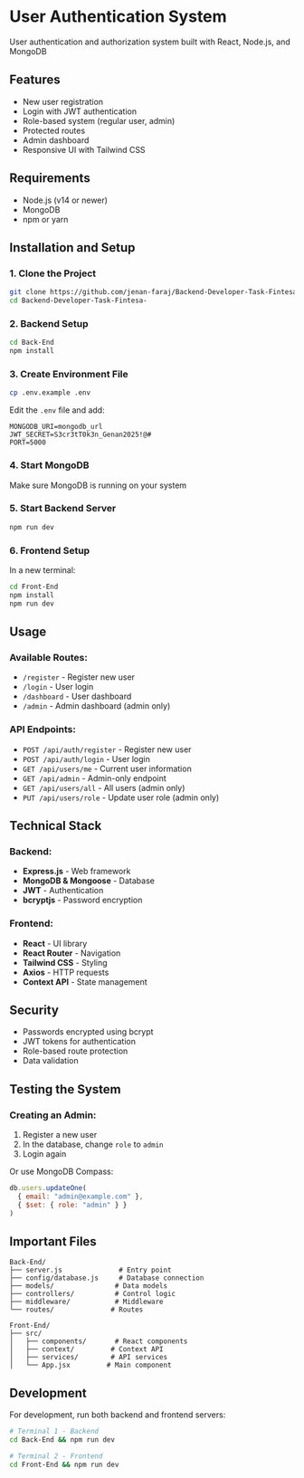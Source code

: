 # User Authentication System

User authentication and authorization system built with React, Node.js, and MongoDB

## Features

* New user registration
* Login with JWT authentication
* Role-based system (regular user, admin)
* Protected routes
* Admin dashboard
* Responsive UI with Tailwind CSS

## Requirements

* Node.js (v14 or newer)
* MongoDB
* npm or yarn

## Installation and Setup

### 1. Clone the Project

```bash
git clone https://github.com/jenan-faraj/Backend-Developer-Task-Fintesa-.git
cd Backend-Developer-Task-Fintesa-
```

### 2. Backend Setup

```bash
cd Back-End
npm install
```

### 3. Create Environment File

```bash
cp .env.example .env
```

Edit the `.env` file and add:

```
MONGODB_URI=mongodb_url
JWT_SECRET=S3cr3tT0k3n_Genan2025!@#
PORT=5000
```

### 4. Start MongoDB
Make sure MongoDB is running on your system

### 5. Start Backend Server

```bash
npm run dev
```

### 6. Frontend Setup
In a new terminal:

```bash
cd Front-End
npm install
npm run dev
```

## Usage

### Available Routes:
* `/register` - Register new user
* `/login` - User login
* `/dashboard` - User dashboard
* `/admin` - Admin dashboard (admin only)

### API Endpoints:
* `POST /api/auth/register` - Register new user
* `POST /api/auth/login` - User login
* `GET /api/users/me` - Current user information
* `GET /api/admin` - Admin-only endpoint
* `GET /api/users/all` - All users (admin only)
* `PUT /api/users/role` - Update user role (admin only)

## Technical Stack

### Backend:
* **Express.js** - Web framework
* **MongoDB & Mongoose** - Database
* **JWT** - Authentication
* **bcryptjs** - Password encryption

### Frontend:
* **React** - UI library
* **React Router** - Navigation
* **Tailwind CSS** - Styling
* **Axios** - HTTP requests
* **Context API** - State management

## Security

* Passwords encrypted using bcrypt
* JWT tokens for authentication
* Role-based route protection
* Data validation

## Testing the System

### Creating an Admin:
1. Register a new user
2. In the database, change `role` to `admin`
3. Login again

Or use MongoDB Compass:

```javascript
db.users.updateOne(
  { email: "admin@example.com" },
  { $set: { role: "admin" } }
)
```

## Important Files

```
Back-End/
├── server.js              # Entry point
├── config/database.js     # Database connection  
├── models/               # Data models
├── controllers/          # Control logic
├── middleware/           # Middleware
└── routes/              # Routes

Front-End/
├── src/
│   ├── components/       # React components
│   ├── context/         # Context API
│   ├── services/        # API services
│   └── App.jsx         # Main component
```

## Development

For development, run both backend and frontend servers:

```bash
# Terminal 1 - Backend
cd Back-End && npm run dev

# Terminal 2 - Frontend  
cd Front-End && npm run dev
```
